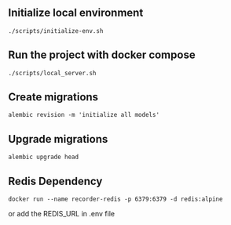 ## Initialize local environment
```
./scripts/initialize-env.sh
```

## Run the project with docker compose
```
./scripts/local_server.sh
```

## Create migrations
```
alembic revision -m 'initialize all models'
```

## Upgrade migrations
```
alembic upgrade head
``` 

## Redis Dependency
```
docker run --name recorder-redis -p 6379:6379 -d redis:alpine
```
or add the REDIS_URL in .env file